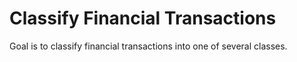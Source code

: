 # Classify Financial Transactions
Goal is to classify financial transactions into one of several classes.